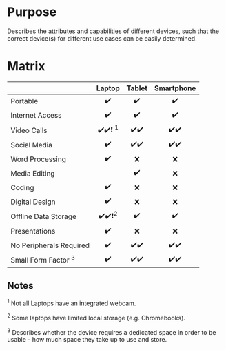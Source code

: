 # Purpose

Describes the attributes and capabilities of different devices, such that the correct device(s) for different use cases can be easily determined.

# Matrix

|         | Laptop | Tablet | Smartphone |
|:--      |  :-:   |  :-:   |    :-:     |
|Portable | :heavy_check_mark: | :heavy_check_mark:| :heavy_check_mark:|
|Internet Access | :heavy_check_mark: | :heavy_check_mark:| :heavy_check_mark: |
| Video Calls | :heavy_check_mark::heavy_check_mark::heavy_exclamation_mark: <sup>1</sup> | :heavy_check_mark::heavy_check_mark: | :heavy_check_mark::heavy_check_mark: |
| Social Media | :heavy_check_mark: | :heavy_check_mark::heavy_check_mark: | :heavy_check_mark::heavy_check_mark:|
| Word Processing  | :heavy_check_mark: | :x: | :x: |
| Media Editing | | :heavy_check_mark: | :x: | :x: |
| Coding |  :heavy_check_mark: | :x: | :x: |
| Digital Design | :heavy_check_mark: | :x: | :x: |
| Offline Data Storage | :heavy_check_mark::heavy_check_mark::heavy_exclamation_mark:<sup>2</sup> | :heavy_check_mark: | :heavy_check_mark: |
| Presentations | :heavy_check_mark:| :x: | :x: |
| No Peripherals Required |  :heavy_check_mark: | :heavy_check_mark::heavy_check_mark: | :heavy_check_mark::heavy_check_mark:|
| Small Form Factor <sup>3</sup> |:heavy_check_mark: | :heavy_check_mark::heavy_check_mark: | :heavy_check_mark::heavy_check_mark: |

## Notes

<sup>1</sup> Not all Laptops have an integrated webcam.

<sup>2</sup> Some laptops have limited local storage (e.g. Chromebooks).

<sup>3</sup> Describes whether the device requires a dedicated space in order to be usable - how much space they take up to use and store.
